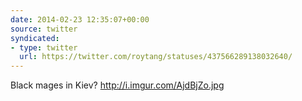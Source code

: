 ```yaml
---
date: 2014-02-23 12:35:07+00:00
source: twitter
syndicated:
- type: twitter
  url: https://twitter.com/roytang/statuses/437566289138032640/
---
```


Black mages in Kiev? http://i.imgur.com/AjdBjZo.jpg